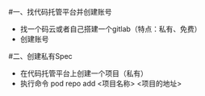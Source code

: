 #一、找代码托管平台并创建账号
* 找一个码云或者自己搭建一个gitlab（特点：私有、免费）
* 创建账号

#二、创建私有Spec
* 在代码托管平台上创建一个项目（私有）
* 执行命令 pod repo add <项目名称> <项目的地址>